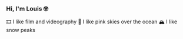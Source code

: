 ### Hi, I'm Louis 🤓

🎞 I like film and videography
🌊 I like pink skies over the ocean
🏔 I like snow peaks

